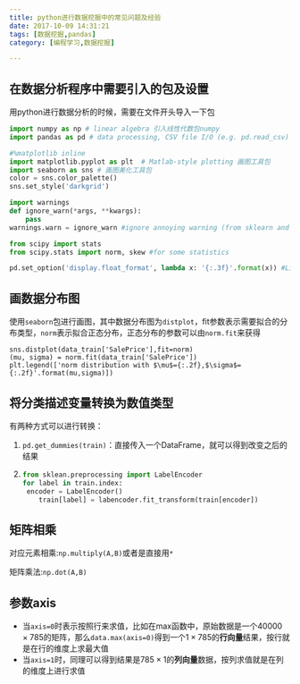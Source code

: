 ```yaml
---
title: python进行数据挖掘中的常见问题及经验
date: 2017-10-09 14:31:21
tags: [数据挖掘,pandas]
category: [编程学习,数据挖掘]

---
```


<!--more-->

## 在数据分析程序中需要引入的包及设置

用python进行数据分析的时候，需要在文件开头导入一下包

```python
import numpy as np # linear algebra 引入线性代数包numpy
import pandas as pd # data processing, CSV file I/O (e.g. pd.read_csv)

#%matplotlib inline
import matplotlib.pyplot as plt  # Matlab-style plotting 画图工具包
import seaborn as sns # 画图美化工具包
color = sns.color_palette()
sns.set_style('darkgrid')

import warnings
def ignore_warn(*args, **kwargs):
    pass
warnings.warn = ignore_warn #ignore annoying warning (from sklearn and seaborn)

from scipy import stats
from scipy.stats import norm, skew #for some statistics

pd.set_option('display.float_format', lambda x: '{:.3f}'.format(x)) #Limiting floats output to 3 decimal points 设置在pd中只显示3位小数
```

## 画数据分布图

使用`seaborn`包进行画图，其中数据分布图为`distplot`，fit参数表示需要拟合的分布类型，`norm`表示拟合正态分布，正态分布的参数可以由`norm.fit`来获得

```
sns.distplot(data_train['SalePrice'],fit=norm)
(mu, sigma) = norm.fit(data_train['SalePrice'])
plt.legend(['norm distribution with $\mu$={:.2f},$\sigma$={:.2f}'.format(mu,sigma)])
```

## 将分类描述变量转换为数值类型

有两种方式可以进行转换：

1. `pd.get_dummies(train)`：直接传入一个DataFrame，就可以得到改变之后的结果

2. ```python
   from sklean.preprocessing import LabelEncoder
   for label in train.index:
   	encoder = LabelEncoder()
       train[label] = labencoder.fit_transform(train[encoder])
   ```


## 矩阵相乘

对应元素相乘:`np.multiply(A,B)`或者是直接用`*`

矩阵乘法:`np.dot(A,B)`

## 参数axis

* 当`axis=0`时表示按照行来求值，比如在max函数中，原始数据是一个$40000\times785$的矩阵，那么`data.max(axis=0)`得到一个$1\times785$的**行向量**结果，按行就是在行的维度上求最大值
* 当`axis=1`时，同理可以得到结果是$785\times1$的**列向量**数据，按列求值就是在列的维度上进行求值









